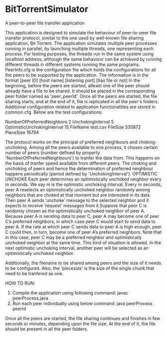 # BitTorrentSimulator
A peer-to-peer file transfer application

This application is designed to simulate the behaviour of peer-to-peer file transfer protocol, similar to the one used by well-known file sharing application, Bit Torrent. The application simulates multiple peer processes running in parallel, by launching multiple threads, one representing each process. For testing purposes, the threads run in the same system using localhost address, although the same behaviour can be achieved by running different threads in different systems running the same programs. PeerInfo.cfg is the configuration file which holds the configurations for all the peers to be supported by the application. The information is in the format [peer ID] [host name] [listening port] [has file or not]
In the beginning, before the peers are started, atleast one of the peer should already have a file to be shared. It should be placed in the corresponding peer folder named as 'peer_peerId'.
Once all the peers are started, the file sharing starts, and at the end of it, file is replicated in all the peer's folders.
Additional configuration related to application functionalities are stored in common.cfg. Below are the test configurations:

NumberOfPreferredNeighbors 2
UnchokingInterval 5
OptimisticUnchokingInterval 15
FileName test.csv
FileSize 335872
PieceSize 16794

The protocol works on the principal of preferred neighbours and choking-unchoking. Among all the peers available to one process, it choses certain number of peers (number defined by property 'NumberOfPreferredNeighbours') to tranfer the data from. This happens on the basis of tranfer speed available from different peers. The choking and unchoking of peers and hence the determination of preferred neighbour happens periodically (period defined by 'UnchokingInterval'). 
OPTIMISTIC UNCHOKE
Each peer determines an optimistically unchoked neighbor every m seconds. We say m
is the optimistic unchoking interval. Every m seconds, peer A reselects an optimistically unchoked neighbor randomly among neighbors that are choked at that moment but are interested in its data. Then peer A sends ‘unchoke’ message to the selected neighbor and it expects to receive ‘request’ messages from it.Suppose that peer C is randomly chosen as the optimistically unchoked neighbor of peer A. Because peer A is sending data to peer C, peer A may become one of peer C’s preferred neighbors, in which case peer C would start to send data to peer A. If the rate at which peer C sends data to peer A is high enough, peer C could then, in turn, become one of peer A’s preferred neighbors. Note that in this case, peer C may be a preferred neighbor and optimistically unchoked neighbor at the same time. This kind of situation is allowed. In the next optimistic unchoking interval, another peer will be selected as an optimistically unchoked neighbor.

Additionally, the filename to be shared among peers and the size of it needs to be configured. Also, the 'piecesize' is the size of the single chunk that need to be tranfered as one.
 
HOW TO RUN:
1. Compile the application using following command:
	javac peerProcess.java
2. Run each peer individually using below command:
	java peerProcess peerId

Once all the peers are started, the file sharing continues and finishes in few seconds or minutes, depending upon the file size. At the end of it, the file should be present in all the peer folders.
